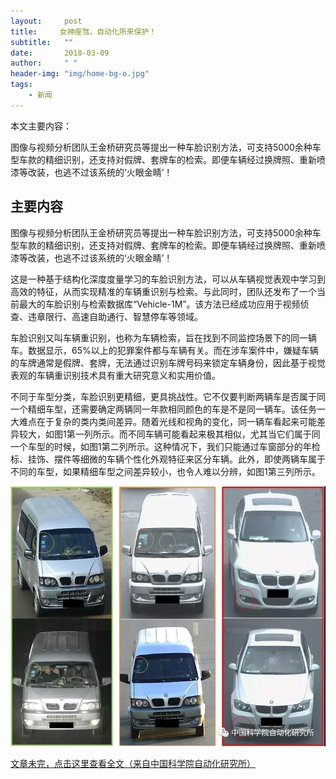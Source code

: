 ```yaml
---
layout:     post
title:     女神座驾，自动化所来保护！
subtitle:   ""
date:       2018-03-09
author:     " "
header-img: "img/home-bg-o.jpg"
tags:
    - 新闻
---
```


本文主要内容：

图像与视频分析团队王金桥研究员等提出一种车脸识别方法，可支持5000余种车型车款的精细识别，还支持对假牌、套牌车的检索。即便车辆经过换牌照、重新喷漆等改装，也逃不过该系统的‘火眼金睛’！

<!-- more -->




## 主要内容

图像与视频分析团队王金桥研究员等提出一种车脸识别方法，可支持5000余种车型车款的精细识别，还支持对假牌、套牌车的检索。即便车辆经过换牌照、重新喷漆等改装，也逃不过该系统的‘火眼金睛’！

这是一种基于结构化深度度量学习的车脸识别方法，可以从车辆视觉表观中学习到高效的特征，从而实现精准的车辆重识别与检索。与此同时，团队还发布了一个当前最大的车脸识别与检索数据库“Vehicle-1M”。该方法已经成功应用于视频侦查、违章限行、高速自助通行、智慧停车等领域。

车脸识别又叫车辆重识别，也称为车辆检索，旨在找到不同监控场景下的同一辆车。数据显示，65%以上的犯罪案件都与车辆有关。而在涉车案件中，嫌疑车辆的车牌通常是假牌、套牌，无法通过识别车牌号码来锁定车辆身份，因此基于视觉表观的车辆重识别技术具有重大研究意义和实用价值。

不同于车型分类，车脸识别更精细，更具挑战性。它不仅要判断两辆车是否属于同一个精细车型，还需要确定两辆同一年款相同颜色的车是不是同一辆车。该任务一大难点在于复杂的类内类间差异。随着光线和视角的变化，同一辆车看起来可能差异较大，如图1第一列所示。而不同车辆可能看起来极其相似，尤其当它们属于同一个车型的时候，如图1第二列所示。这种情况下，我们只能通过车窗部分的年检标、挂饰、摆件等细微的车辆个性化外观特征来区分车辆。此外，即使两辆车属于不同的车型，如果精细车型之间差异较小，也令人难以分辨，如图1第三列所示。

![images](/images/AI/2018-3-9-car.jpg)



[文章未完，点击这里查看全文（来自中国科学院自动化研究所）](https://mp.weixin.qq.com/s/xmxbVMdxxoYLb8A3-0BVPA)
